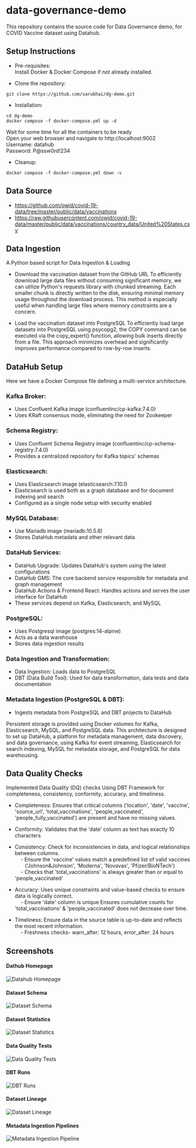 # data-governance-demo
This repository contains the source code for Data Governance demo, for COVID Vaccine dataset using Datahub.

## Setup Instructions
- Pre-requisites:
<br/>Install Docker & Docker Compose if not already installed.

- Clone the repository:
```
git clone https://github.com/sarubhai/dg-demo.git
```
- Installation:
```
cd dg-demo
docker compose -f docker-compose.yml up -d
```
Wait for some time for all the containers to be ready
<br/>Open your web browser and navigate to http://localhost:9002
<br/>Username: datahub
<br/>Password: P@ssw0rd!234

- Cleanup:
```
docker compose -f docker-compose.yml down -v
```

## Data Source
- https://github.com/owid/covid-19-data/tree/master/public/data/vaccinations
- https://raw.githubusercontent.com/owid/covid-19-data/master/public/data/vaccinations/country_data/United%20States.csv


## Data Ingestion
A Python based script for Data Ingestion & Loading
- Download the vaccination dataset from the GitHub URL
To efficiently download large data files without consuming significant memory, we can utilize Python's requests library with chunked streaming. Each smaller chunk is directly written to the disk, ensuring minimal memory usage throughout the download process. This method is especially useful when handling large files where memory constraints are a concern.

- Load the vaccination dataset into PostgreSQL
To efficiently load large datasets into PostgreSQL using psycopg2, the COPY command can be executed via the copy_expert() function, allowing bulk inserts directly from a file. This approach minimizes overhead and significantly improves performance compared to row-by-row inserts.


## DataHub Setup
Here we have a Docker Compose file defining a multi-service architecture.

### Kafka Broker:
- Uses Confluent Kafka image (confluentinc/cp-kafka:7.4.0)
- Uses KRaft consensus mode, eliminating the need for Zookeeper

### Schema Registry:
- Uses Confluent Schema Registry image (confluentinc/cp-schema-registry:7.4.0)
- Provides a centralized repository for Kafka topics' schemas

### Elasticsearch:
- Uses Elasticsearch image (elasticsearch:7.10.1)
- Elasticsearch is used both as a graph database and for document indexing and search
- Configured as a single node setup with security enabled 

### MySQL Database:
- Use Mariadb image (mariadb:10.5.8)
- Stores DataHub metadata and other relevant data


### DataHub Services:
- DataHub Upgrade: Updates DataHub's system using the latest configurations
- DataHub GMS: The core backend service responsible for metadata and graph management
- DataHub Actions & Frontend React: Handles actions and serves the user interface for DataHub
- These services depend on Kafka, Elasticsearch, and MySQL


### PostgreSQL:
- Uses Postgresql image (postgres:14-alpine)
- Acts as a data warehouse
- Stores data ingestion results

### Data Ingestion and Transformation:
- Data Ingestion: Loads data to PostgreSQL
- DBT (Data Build Tool): Used for data transformation, data tests and data documentation

### Metadata Ingestion (PostgreSQL & DBT):
- Ingests metadata from PostgreSQL and DBT projects to DataHub

Persistent storage is provided using Docker volumes for Kafka, Elasticsearch, MySQL, and PostgreSQL data.
This architecture is designed to set up DataHub, a platform for metadata management, data discovery, and data governance, using Kafka for event streaming, Elasticsearch for search indexing, MySQL for metadata storage, and PostgreSQL for data warehousing.


## Data Quality Checks
Implemented Data Quality (DQ) checks Using DBT Framework for completeness, consistency, conformity, accuracy, and timeliness.

- Completeness: Ensures that critical columns ('location', 'date', 'vaccine', 'source_url', 'total_vaccinations', 'people_vaccinated', 'people_fully_vaccinated') are present and have no missing values.

- Conformity: 
  Validates that the 'date' column as text has exactly 10 characters

- Consistency: Check for inconsistencies in data, and logical relationships between columns.
<br/>&nbsp;&nbsp;&nbsp;&nbsp;- Ensure the 'vaccine' values match a predefined list of valid vaccines 
<br/>&nbsp;&nbsp;&nbsp;&nbsp;&nbsp;&nbsp;&nbsp;('Johnson&Johnson', 'Moderna', 'Novavax', 'Pfizer/BioNTech')
<br/>&nbsp;&nbsp;&nbsp;&nbsp;- Checks that 'total_vaccinations' is always greater than or equal to 'people_vaccinated'
  

- Accuracy: Uses unique constraints and value-based checks to ensure data is logically correct.
<br/>&nbsp;&nbsp;&nbsp;&nbsp;- Ensure 'date' column is unique
  Ensures cumulative counts for 'total_vaccinations' & 'people_vaccinated' does not  decrease over time.

- Timeliness: Ensure data in the source table is up-to-date and reflects the most recent information.
<br/>&nbsp;&nbsp;&nbsp;&nbsp;- Freshness checks- warn_after: 12 hours, error_after: 24 hours


## Screenshots
#### Dathub Homepage
![Datahub Homepage](images/home.png)
#### Dataset Schema
![Dataset Schema](images/covid_schema.png)
#### Dataset Statistics
![Dataset Statistics](images/covid_stats.png)
#### Data Quality Tests
![Data Quality Tests](images/covid_dq.png)
#### DBT Runs
![DBT Runs](images/covid_runs.png)
#### Dataset Lineage
![Dataset Lineage](images/covid_lineage.png)
#### Metadata Ingestion Pipelines
![Metadata Ingestion Pipeline](images/md_ingest.png)
